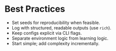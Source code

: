 # Best Practices

- Set seeds for reproducibility when feasible.
- Log with structured, readable outputs (use `rich`).
- Keep configs explicit via CLI flags.
- Separate environment logic from learning logic.
- Start simple; add complexity incrementally.
